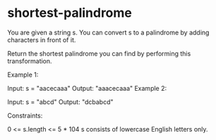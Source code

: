 # shortest-palindrome
You are given a string s. You can convert s to a 
palindrome
 by adding characters in front of it.

Return the shortest palindrome you can find by performing this transformation.

 

Example 1:

Input: s = "aacecaaa"
Output: "aaacecaaa"
Example 2:

Input: s = "abcd"
Output: "dcbabcd"
 

Constraints:

0 <= s.length <= 5 * 104
s consists of lowercase English letters only.
